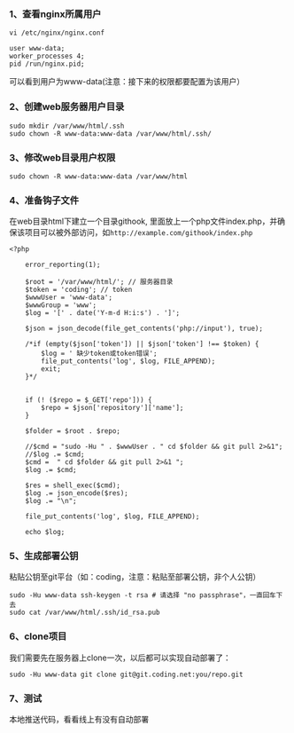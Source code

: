 ### 1、查看nginx所属用户

    vi /etc/nginx/nginx.conf
    
    user www-data;
    worker_processes 4;
    pid /run/nginx.pid;

  可以看到用户为www-data(注意：接下来的权限都要配置为该用户）

### 2、创建web服务器用户目录

    sudo mkdir /var/www/html/.ssh
    sudo chown -R www-data:www-data /var/www/html/.ssh/
 
### 3、修改web目录用户权限

    sudo chown -R www-data:www-data /var/www/html
  
### 4、准备钩子文件
 
 在web目录html下建立一个目录githook, 里面放上一个php文件index.php，并确保该项目可以被外部访问，如`http://example.com/githook/index.php`
  
    <?php

        error_reporting(1);

        $root = '/var/www/html/'; // 服务器目录
        $token = 'coding'; // token
        $wwwUser = 'www-data';
        $wwwGroup = 'www';
        $log = '[' . date('Y-m-d H:i:s') . ']';

        $json = json_decode(file_get_contents('php://input'), true);

        /*if (empty($json['token']) || $json['token'] !== $token) {
            $log = ' 缺少token或token错误';
            file_put_contents('log', $log, FILE_APPEND);
            exit;
        }*/


        if (! ($repo = $_GET['repo'])) {
            $repo = $json['repository']['name'];
        }

        $folder = $root . $repo;

        //$cmd = "sudo -Hu " . $wwwUser . " cd $folder && git pull 2>&1";
        //$log .= $cmd;
        $cmd =  " cd $folder && git pull 2>&1 ";
        $log .= $cmd;

        $res = shell_exec($cmd);
        $log .= json_encode($res);
        $log .= "\n";

        file_put_contents('log', $log, FILE_APPEND);

        echo $log;

  
### 5、生成部署公钥

  粘贴公钥至git平台（如：coding，注意：粘贴至部署公钥，非个人公钥）
  
    sudo -Hu www-data ssh-keygen -t rsa # 请选择 "no passphrase"，一直回车下去
    sudo cat /var/www/html/.ssh/id_rsa.pub
  

  
 
### 6、clone项目
    
  我们需要先在服务器上clone一次，以后都可以实现自动部署了：
  
    sudo -Hu www-data git clone git@git.coding.net:you/repo.git
  
### 7、测试

  本地推送代码，看看线上有没有自动部署
